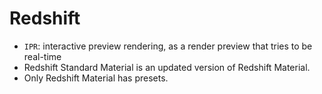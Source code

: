 # Redshift

- `IPR`: interactive preview rendering, as a render preview that tries to be real-time
- Redshift Standard Material is an updated version of Redshift Material.
- Only Redshift Material has presets.

